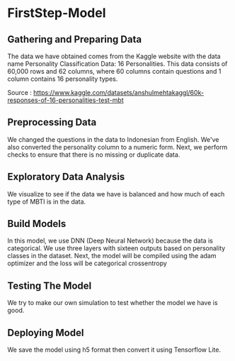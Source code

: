 # FirstStep-Model
## Gathering and Preparing Data
The data we have obtained comes from the Kaggle website with the data name Personality Classification Data: 16 Personalities. This data consists of 60,000 rows and 62 columns, where 60 columns contain questions and 1 column contains 16 personality types.

Source : https://www.kaggle.com/datasets/anshulmehtakaggl/60k-responses-of-16-personalities-test-mbt
## Preprocessing Data
We changed the questions in the data to Indonesian from English. We've also converted the personality column to a numeric form. Next, we perform checks to ensure that there is no missing or duplicate data.
## Exploratory Data Analysis
We visualize to see if the data we have is balanced and how much of each type of MBTI is in the data.
## Build Models
In this model, we use DNN (Deep Neural Network) because the data is categorical. We use three layers with sixteen outputs based on personality classes in the dataset. Next, the model will be compiled using the adam optimizer and the loss will be categorical crossentropy
## Testing The Model
We try to make our own simulation to test whether the model we have is good.
## Deploying Model
We save the model using h5 format then convert it using Tensorflow Lite.
